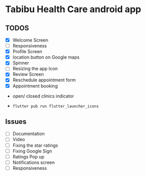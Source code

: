 # Tabibu Health Care android app

## TODOS

- [x] Welcome Screen
- [ ] Responsiveness
- [x] Profile Screen
- [x] location button on Google maps
- [x] Spinner
- [ ] Resizing the app Icon
- [x] Review Screen
- [x] Reschedule appointment form
- [x] Appointment booking
- open/ closed clinics indicator

- `flutter pub run flutter_launcher_icons`

## Issues

- [ ] Documentation
- [ ] Video
- [ ] Fixing the star ratings
- [ ] Fixing Google Sign
- [ ] Ratings Pop up
- [ ] Notifications screen
- [ ] Responsiveness
